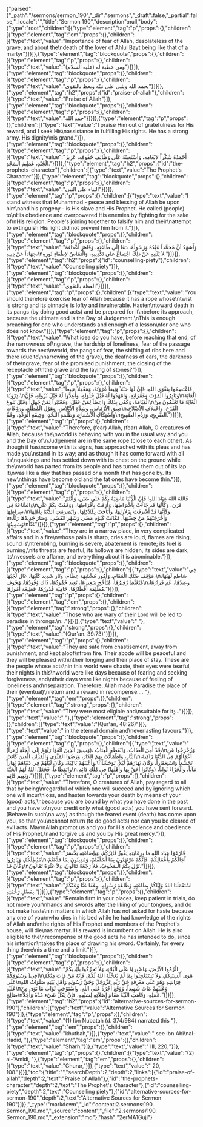 {"parsed":{"_path":"/sermons/sermon_190","_dir":"sermons","_draft":false,"_partial":false,"_locale":"","title":"Sermon 190","description":null,"body":{"type":"root","children":[{"type":"element","tag":"p","props":{},"children":[{"type":"element","tag":"em","props":{},"children":[{"type":"text","value":"Importance of fear of Allah, desolateless of the grave, and about the\ndeath of the lover of Ahlul Bayt being like that of a martyr"}]}]},{"type":"element","tag":"blockquote","props":{},"children":[{"type":"element","tag":"p","props":{},"children":[{"type":"text","value":"ومن خطبة له (عليه السلام)"}]}]},{"type":"element","tag":"blockquote","props":{},"children":[{"type":"element","tag":"p","props":{},"children":[{"type":"text","value":"يحمد الله ويثني على نبيّه ويعظ بالتقوى"}]}]},{"type":"element","tag":"h2","props":{"id":"praise-of-allah"},"children":[{"type":"text","value":"Praise of Allah"}]},{"type":"element","tag":"blockquote","props":{},"children":[{"type":"element","tag":"p","props":{},"children":[{"type":"text","value":"حمد الله"}]}]},{"type":"element","tag":"p","props":{},"children":[{"type":"text","value":"I praise Him out of gratefulness for His reward, and I seek His\nassistance in fulfilling His rights. He has a strong army. His dignity\nis grand."}]},{"type":"element","tag":"blockquote","props":{},"children":[{"type":"element","tag":"p","props":{},"children":[{"type":"text","value":"أَحْمَدُهُ شُكْراً لاِنْعَامِهِ، وَأَسْتَعِينُهُ عَلَى وَظَائِفِ حُقُوقِهِ، عَزِيزَ الْجُنْدِ، عَظِيمَ الْـمَجْدِ."}]}]},{"type":"element","tag":"h2","props":{"id":"the-prophets-character"},"children":[{"type":"text","value":"The Prophet's Character"}]},{"type":"element","tag":"blockquote","props":{},"children":[{"type":"element","tag":"p","props":{},"children":[{"type":"text","value":"الثناء على النبي"}]}]},{"type":"element","tag":"p","props":{},"children":[{"type":"text","value":"I stand witness that Muhammad - peace and blessing of Allah be upon him\nand his progeny - is His slave and His Prophet. He called (people) to\nHis obedience and overpowered His enemies by fighting for the sake of\nHis religion. People's joining together to falsify him and their\nattempt to extinguish His light did not prevent him from it."}]},{"type":"element","tag":"blockquote","props":{},"children":[{"type":"element","tag":"p","props":{},"children":[{"type":"text","value":"وَأَشهَدُ أنَّ مُحَمَّداً عَبْدُهُ وَرَسُولُهُ، دَعَا إِلَى طَاعَتِهِ، وَقَاهَرَ أَعْدَاءَهُ جِهَاداً عَنْ دِينِهِ،\nلاَ يَثْنِيهِ عَنْ ذلِكَ اجْتِماعٌ على تَكْذِيبِهِ، وَالْتمَاسٌ لاِطْفَاءِ نُورِهِ."}]}]},{"type":"element","tag":"h2","props":{"id":"counselling-piety"},"children":[{"type":"text","value":"Counselling piety"}]},{"type":"element","tag":"blockquote","props":{},"children":[{"type":"element","tag":"p","props":{},"children":[{"type":"text","value":"العظة بالتقوى"}]}]},{"type":"element","tag":"p","props":{},"children":[{"type":"text","value":"You should therefore exercise fear of Allah because it has a rope whose\ntwist is strong and its pinnacle is lofty and invulnerable. Hasten\ntoward death in its pangs (by doing good acts) and be prepared for it\nbefore its approach, because the ultimate end is the Day of Judgement.\nThis is enough preaching for one who understands and enough of a lesson\nfor one who does not know."}]},{"type":"element","tag":"p","props":{},"children":[{"type":"text","value":"What idea do you have, before reaching that end, of the narrowness of\ngrave, the hardship of loneliness, fear of the passage towards the next\nworld, the pangs of fear, the shifting of ribs here and there (due to\nnarrowing of the grave), the deafness of ears, the darkness of the\ngrave, fear of the promised punishment, the closing of the receptacle of\nthe grave and the laying of stones?"}]},{"type":"element","tag":"blockquote","props":{},"children":[{"type":"element","tag":"p","props":{},"children":[{"type":"text","value":"فَاعْتَصِمُوا بِتَقْوَى اللهِ، فَإِنَّ لَهَا حَبْلاً وَثِيقاً عُرْوَتُهُ، وَمَعْقِلاً مَنِيعاً ذِرْوَتُهُ،\nوَبَادِرُوا الْمَوْتَ وَغَمَرَاتِهِ، وَامْهَدُوا لَهُ قَبْلَ حُلُولِهِ، وأَعِدُّوا لَهُ قَبْلَ نُزُولِهِ، فَإِنَّ\nالْغَايَةَ الْقِيَامَةُ، وَكَفَى بِذلِكَ وَاعِظاً لِمَنْ عَقَلَ، وَمُعْتَبَراً لِمَنْ جَهِلَ! وَقَبْلَ بُلُوغِ\nالْغَايَةَ مَا تَعْلَمُونَ مِنْ ضِيقِ الاْرْمَاسِ، وَشِدَّةِ الاْبْلاَسِ، وَهَوْلِ الْمُطَّلَعِ، وَرَوْعَاتِ\nالْفَزَعِ، وَاخْتلاَفِ الاْضْلاَعِ، وَاسْتِكَاكِ الاْسْمَاعِ، وَظُلْمَةِ اللَّحْدِ، وَخِيفَةِ الْوَعْدِ، وغَمِّ\nالضَّرِيحِ، وَرَدْمِ الصَّفِيحِ."}]}]},{"type":"element","tag":"p","props":{},"children":[{"type":"text","value":"Therefore, (fear) Allah, (fear) Allah, O creatures of Allah, because the\nworld is behaving with you in the usual way and you and the Day of\nJudgement are in the same rope (close to each other). As though it has\ncome with its signs, has approached with its pleas and has made you\nstand in its way; and as though it has come forward with all its\nquakings and has settled down with its chest on the ground while the\nworld has parted from its people and has turned them out of its lap. It\nwas like a day that has passed or a month that has gone by. Its new\nthings have become old and the fat ones have become thin."}]},{"type":"element","tag":"blockquote","props":{},"children":[{"type":"element","tag":"p","props":{},"children":[{"type":"text","value":"فَاللهَ اللهَ عِبَادَ اللهِ! فَإِنَّ الْدُّنْيَا مَاضِيَةٌ بكُمْ عَلَى سَنَن، وَأَنْتُمْ وَالسَّاعَةُ فِي\nقَرَن، وَكَأَنَّهَا قَد جَاءَتْ بِأَشْرَاطِهَا، وَأَزِفَتْ بِأَفْرَاطِهَا، وَوَقَفَتْ بِكُمْ عَلَى سِراطِهَا،\nوَكَأنَّهَا قَدْ أَشْرَفَتْ بِزَلاَزِلِهَا، وَأَنَاخَتْ بِكَلاَكِلِهَا، وَانْصَرَمَتِ الدُّنْيَا بِأَهْلِهَا،\nوَأَخْرَجَتْهُمْ مَنْ حِضْنِهَا، فَكَانَتْ كَيَوْم مَضَى وَشَهْر انْقَضَى، وَصَارَ جَدِيدُهَا رَثّاً، وَسَمِينُهَا\nغَثّاً"}]}]},{"type":"element","tag":"p","props":{},"children":[{"type":"text","value":"They are in a narrow place, in very complicated affairs and in a fire\nwhose pain is sharp, cries are loud, flames are rising, sound is\ntrembling, burning is severe, abatement is remote; its fuel is burning,\nits threats are fearful, its hollows are hidden, its sides are dark, its\nvessels are aflame, and everything about it is abominable."}]},{"type":"element","tag":"blockquote","props":{},"children":[{"type":"element","tag":"p","props":{},"children":[{"type":"text","value":"فِي مَوْقِف ضَنْكِ الْمَقَامِ، وَأُمُور مُشْتَبِهَة عِظَام، ونَار شَدِيد كَلَبُهَا، عَال لَجَبُهَا،\nسَاطع لَهَبُهَا، مُتَغَيِّظ زَفِيرُهَا، مُتَأَجِّج سَعِيرهَا، بَعِيد خُمُودُهَا، ذَاك وُقُودُهَا، مَخُوف\nوعِيدُهَا، عُم قَرارُهَا، مُظْلِمَة أَقْطَارُهَا، حَامِيَة قُدُورُهَا، فَظِيعَة أُمُورُهَا."}]}]},{"type":"element","tag":"p","props":{},"children":[{"type":"element","tag":"em","props":{},"children":[{"type":"element","tag":"strong","props":{},"children":[{"type":"text","value":"Those who are wary of their Lord will be led to paradise in throngs.\n. ."}]}]},{"type":"text","value":" "},{"type":"element","tag":"strong","props":{},"children":[{"type":"text","value":"(Qur'an. 39:73)"}]}]},{"type":"element","tag":"p","props":{},"children":[{"type":"text","value":"They are safe from chastisement, away from punishment, and kept aloof\nfrom fire. Their abode will be peaceful and they will be pleased with\ntheir longing and their place of stay. These are the people whose acts\nin this world were chaste, their eyes were tearful, their nights in this\nworld were like days because of fearing and seeking forgiveness, and\ntheir days were like nights because of feeling of loneliness and\nseparation. Therefore, Allah made Paradise the place of their (eventual)\nreturn and a reward in recompense.... "},{"type":"element","tag":"em","props":{},"children":[{"type":"element","tag":"strong","props":{},"children":[{"type":"text","value":"They were most eligible and\nsuitable for it;..."}]}]},{"type":"text","value":" "},{"type":"element","tag":"strong","props":{},"children":[{"type":"text","value":"(Qur'an, 48:26)"}]},{"type":"text","value":" in the eternal domain and\neverlasting favours."}]},{"type":"element","tag":"blockquote","props":{},"children":[{"type":"element","tag":"p","props":{},"children":[{"type":"text","value":"(وَسِيقَ الَّذِينَ اتَّقَوْا رَبَّهُمْ إِلَى الْجَنَّةِ زُمَراً)، قَدْ أُمِنَ الْعَذَابُ، وَانْقَطَعَ الْعِتَابُ،\nوَزُحْزِحُوا عَنِ النَّارِ، وَاطْمَأَنَّتْ بِهِمُ الدّارُ، وَرَضُوا المَثْوَى وَالْقَرَارَ، الَّذِينَ كَانَتْ\nأَعْمَالُهُمْ فِي الدُّنْيَا زَاكِيةً، وَأَعْيُنُهُمْ بَاكِيَةً، وَكَانَ لَيْلُهُمْ فِي دُنْيَاهُمْ نَهَاراً،\nتَخَشُّعاً وَاسْتِغفَاراً، وَكَانَ نَهَارُهُمْ لَيْلاً، تَوَحُشّاً وَانَقِطَاعاً، فَجَعَلَ اللهُ لَهُمُ الْجَنَّةَ\nمَآباً، وَالْجَزَاءَ ثَوَاباً، (وَكَانُوا أَحَقَّ بِهَا وَأَهْلَها) في مُلْك دَائِم، وَنَعِيم قَائِم."}]}]},{"type":"element","tag":"p","props":{},"children":[{"type":"text","value":"Therefore, O creatures of Allah, pay regard to all that by being\nregardful of which one will succeed and by ignoring which one will incur\nloss, and hasten towards your death by means of your (good) acts,\nbecause you are bound by what you have done in the past and you have to\nyour credit only what (good acts) you have sent forward. (Behave in such\na way) as though the feared event (death) has come upon you, so that you\ncannot return (to do good acts) nor can you be cleared of evil acts. May\nAllah prompt us and you for His obedience and obedience of His Prophet,\nand forgive us and you by His great mercy."}]},{"type":"element","tag":"blockquote","props":{},"children":[{"type":"element","tag":"p","props":{},"children":[{"type":"text","value":"فَارْعَوْا عِبَادَ اللهِ مَا بِرِعَايَتِهِ يَفُوزُ فَائِزُكُمْ، وَبِإضَاعَتِهِ يَخْسَرُ مُبْطِلُكُمْ، وَبَادِرُوا\nآجَالَكُمْ بأَعْمَالِكُمْ، فَإِنَّكُمْ مُرْتَهَنُونَ بِمَا أَسْلَفْتُمْ، وَمَدِينُونَ بِمَا قدَّمْتُمْ، وَكَأَنْ قَدْ\nنَزَلَ بِكُمُ الْـمَخُوفُ، فَلاَ رَجْعَةً تَنَالُونَ، وَلاَ عَثْرَةً تُقَالُونَ."}]}]},{"type":"element","tag":"blockquote","props":{},"children":[{"type":"element","tag":"p","props":{},"children":[{"type":"text","value":"اسْتَعْمَلَنَا اللهُ وَإِيَّاكُمْ بِطَاعَتِهِ وَطَاعَةِ رَسُولِهِ، وعَفَا عَنَّا وَعَنْكُمْ بِفَضْلِ رَحْمَتِهِ."}]}]},{"type":"element","tag":"p","props":{},"children":[{"type":"text","value":"Remain firm in your places, keep patient in trials, do not move your\nhands and swords after the liking of your tongues, and do not make haste\nin matters in which Allah has not asked for haste because any one of you\nwho dies in his bed while he had knowledge of the rights of Allah and\nthe rights of His Prophet and members of the Prophet's house, will die\nas martyr. His reward is incumbent on Allah. He is also eligible to the\nrecompense of the good acts he has intended to do, since his intention\ntakes the place of drawing his sword. Certainly, for every thing there\nis a time and a limit."}]},{"type":"element","tag":"blockquote","props":{},"children":[{"type":"element","tag":"p","props":{},"children":[{"type":"text","value":"الْزَمُوا الاْرْضَ، وَاصْبِروُا عَلَى الْبَلاءِ، وَلاَ تُحرِّكُوا بأَيْدِيكُمْ وَسُيُوفِكُمْ ]فِي]\nهَوَى أَلْسِنَتِكُمْ، وَلاَ تَسْتَعْجِلُوا بِمَا لَمْ يُعَجِّلْهُ اللهُ لَكُمْ، فَإِنّهُ مَنْ مَاتَ مِنْكُمْ عَلَى\nفِرَاشِهِ وَهُوَ عَلَى مَعْرِفَةِ حَقِّ رَبِّهِ عَزَّوَجَلّ وَحَقِّ رَسُولِهِ وَأَهْلِ بَيْتِهِ صَلَوَاتُ اللهِ عَلَيْهِ\nوَعَلَيْهِمْ مَاتَ شَهِيداً، وَوَقَعَ أَجْرُهُ عَلَى اللهِ، واسْتَوْجَبَ ثَوَابَ مَا نَوَى مِنْ صَالِحِ\nعَمَلِهِ، وَقَامَتِ النِّيَّةُ مَقَامَ إِصْلاَتِهِ لِسَيْفِهِ، فإِنَّ لِكُلِّ شَيْء مُدَّةً وَأَجَلاً."}]}]},{"type":"element","tag":"h2","props":{"id":"alternative-sources-for-sermon-190"},"children":[{"type":"text","value":"Alternative Sources for Sermon 190"}]},{"type":"element","tag":"p","props":{},"children":[{"type":"text","value":"(1) Ibn Nubatah (d. 374/984) narrated this "},{"type":"element","tag":"em","props":{},"children":[{"type":"text","value":"khutbah,"}]},{"type":"text","value":" see Ibn Abi\nal-Hadid, "},{"type":"element","tag":"em","props":{},"children":[{"type":"text","value":"Sharh,"}]},{"type":"text","value":" III, 220;"}]},{"type":"element","tag":"p","props":{},"children":[{"type":"text","value":"(2) al-'Amidi, "},{"type":"element","tag":"em","props":{},"children":[{"type":"text","value":"Ghurar,"}]},{"type":"text","value":" 20, 108."}]}],"toc":{"title":"","searchDepth":2,"depth":2,"links":[{"id":"praise-of-allah","depth":2,"text":"Praise of Allah"},{"id":"the-prophets-character","depth":2,"text":"The Prophet's Character"},{"id":"counselling-piety","depth":2,"text":"Counselling piety"},{"id":"alternative-sources-for-sermon-190","depth":2,"text":"Alternative Sources for Sermon 190"}]}},"_type":"markdown","_id":"content:2.sermons:190. Sermon_190.md","_source":"content","_file":"2.sermons/190. Sermon_190.md","_extension":"md"},"hash":"2erMA1Gujl"}